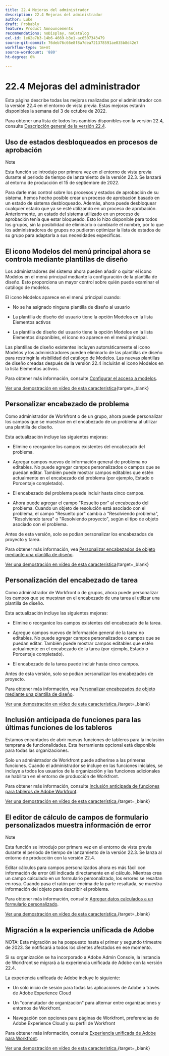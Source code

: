 ```yaml
---
title: 22.4 Mejoras del administrador
description: 22.4 Mejoras del administrador
author: Luke
draft: Probably
feature: Product Announcements
recommendations: noDisplay, noCatalog
exl-id: 1e62e7b3-14b6-4669-b3e1-ac6507343479
source-git-commit: 76deb76c66e8f8a7dea721378591ae035b8d42e7
workflow-type: tm+mt
source-wordcount: '880'
ht-degree: 0%

---
```


# 22.4 Mejoras del administrador

Esta página describe todas las mejoras realizadas por el administrador con la versión 22.4 en el entorno de vista previa. Estas mejoras estarán disponibles la semana del 3 de octubre de 2022.

Para obtener una lista de todos los cambios disponibles con la versión 22.4, consulte [Descripción general de la versión 22.4](/help/quicksilver/product-announcements/product-releases/22.4-release-activity/22-4-release-overview.md).

## Uso de estados desbloqueados en procesos de aprobación

>[!NOTE]
>
>Esta función se introdujo por primera vez en el entorno de vista previa durante el periodo de tiempo de lanzamiento de la versión 22.3. Se lanzará al entorno de producción el 15 de septiembre de 2022.

Para darle más control sobre los procesos y estados de aprobación de su sistema, hemos hecho posible crear un proceso de aprobación basado en un estado de sistema desbloqueado. Además, ahora puede desbloquear cualquier estado que ya se esté utilizando en un proceso de aprobación. Anteriormente, un estado del sistema utilizado en un proceso de aprobación tenía que estar bloqueado. Esto lo hizo disponible para todos los grupos, sin la posibilidad de eliminarlo o cambiarle el nombre, por lo que los administradores de grupos no pudieron optimizar la lista de estados de su grupo para adaptarla a sus necesidades específicas.

## El icono Modelos del menú principal ahora se controla mediante plantillas de diseño

Los administradores del sistema ahora pueden añadir o quitar el icono Modelos en el menú principal mediante la configuración de la plantilla de diseño. Esto proporciona un mayor control sobre quién puede examinar el catálogo de modelos.

El icono Modelos aparece en el menú principal cuando:

* No se ha asignado ninguna plantilla de diseño al usuario

* La plantilla de diseño del usuario tiene la opción Modelos en la lista Elementos activos

* La plantilla de diseño del usuario tiene la opción Modelos en la lista Elementos disponibles, el icono no aparece en el menú principal.

Las plantillas de diseño existentes incluyen automáticamente el icono Modelos y los administradores pueden eliminarlo de las plantillas de diseño para restringir la visibilidad del catálogo de Modelos. Las nuevas plantillas de diseño creadas después de la versión 22.4 incluirán el icono Modelos en la lista Elementos activos.

Para obtener más información, consulte [Configurar el acceso a modelos](/help/quicksilver/administration-and-setup/blueprints/configure-access-to-blueprints.md).

[Ver una demostración en vídeo de esta característica](https://video.tv.adobe.com/v/3412382/){target=_blank}

## Personalizar encabezado de problema

Como administrador de Workfront o de un grupo, ahora puede personalizar los campos que se muestran en el encabezado de un problema al utilizar una plantilla de diseño.

Esta actualización incluye las siguientes mejoras:

* Elimine o reorganice los campos existentes del encabezado del problema.

* Agregar campos nuevos de información general de problema no editables. No puede agregar campos personalizados o campos que se puedan editar. También puede mostrar campos editables que estén actualmente en el encabezado del problema (por ejemplo, Estado o Porcentaje completado).

* El encabezado del problema puede incluir hasta cinco campos.

* Ahora puede agregar el campo &quot;Resuelto por&quot; al encabezado del problema. Cuando un objeto de resolución está asociado con el problema, el campo &quot;Resuelto por&quot; cambia a &quot;Resolviendo problema&quot;, &quot;Resolviendo tarea&quot; o &quot;Resolviendo proyecto&quot;, según el tipo de objeto asociado con el problema.

Antes de esta versión, solo se podían personalizar los encabezados de proyecto y tarea.



Para obtener más información, vea [Personalizar encabezados de objeto mediante una plantilla de diseño](/help/quicksilver/administration-and-setup/customize-workfront/use-layout-templates/customize-object-headers.md).

[Ver una demostración en vídeo de esta característica](https://video.tv.adobe.com/v/3412383/){target=_blank}

## Personalización del encabezado de tarea

Como administrador de Workfront o de grupos, ahora puede personalizar los campos que se muestran en el encabezado de una tarea al utilizar una plantilla de diseño.

Esta actualización incluye las siguientes mejoras:

* Elimine o reorganice los campos existentes del encabezado de la tarea.

* Agregue campos nuevos de Información general de la tarea no editables. No puede agregar campos personalizados o campos que se puedan editar. También puede mostrar campos editables que estén actualmente en el encabezado de la tarea (por ejemplo, Estado o Porcentaje completado).

* El encabezado de la tarea puede incluir hasta cinco campos.

Antes de esta versión, solo se podían personalizar los encabezados de proyecto.

Para obtener más información, vea [Personalizar encabezados de objeto mediante una plantilla de diseño](/help/quicksilver/administration-and-setup/customize-workfront/use-layout-templates/customize-object-headers.md).

[Ver una demostración en vídeo de esta característica.](https://video.tv.adobe.com/v/3412384/){target=_blank}

## Inclusión anticipada de funciones para las últimas funciones de los tableros

Estamos encantados de abrir nuevas funciones de tableros para la inclusión temprana de funcionalidades. Esta herramienta opcional está disponible para todas las organizaciones.

Solo un administrador de Workfront puede adherirse a las primeras funciones. Cuando el administrador se incluye en las funciones iniciales, se incluye a todos los usuarios de la organización y las funciones adicionales se habilitan en el entorno de producción de Workfront.

Para obtener más información, consulte [Inclusión anticipada de funciones para tableros de Adobe Workfront](/help/quicksilver/agile/get-started-with-boards/boards-early-feature-opt-in.md).

[Ver una demostración en vídeo de esta característica.](https://video.tv.adobe.com/v/3412386/){target=_blank}

## El editor de cálculo de campos de formulario personalizados muestra información de error

>[!NOTE]
>
>Esta función se introdujo por primera vez en el entorno de vista previa durante el periodo de tiempo de lanzamiento de la versión 22.3. Se lanza al entorno de producción con la versión 22.4.

Editar cálculos para campos personalizados ahora es más fácil con información de error útil indicada directamente en el cálculo. Mientras crea un campo calculado en un formulario personalizado, los errores se resaltan en rosa. Cuando pasa el ratón por encima de la parte resaltada, se muestra información del objeto para describir el problema.

Para obtener más información, consulte [Agregar datos calculados a un formulario personalizado](/help/quicksilver/administration-and-setup/customize-workfront/create-manage-custom-forms/add-calculated-data-to-custom-form.md).

[Ver una demostración en vídeo de esta característica.](https://video.tv.adobe.com/v/3412387/){target=_blank}

## Migración a la experiencia unificada de Adobe

NOTA: Esta migración se ha pospuesto hasta el primer y segundo trimestre de 2023. Se notificará a todos los clientes afectados en ese momento.

Si su organización se ha incorporado a Adobe Admin Console, la instancia de Workfront se migrará a la experiencia unificada de Adobe con la versión 22.4.

La experiencia unificada de Adobe incluye lo siguiente:

* Un solo inicio de sesión para todas las aplicaciones de Adobe a través de Adobe Experience Cloud

* Un &quot;conmutador de organización&quot; para alternar entre organizaciones y entornos de Workfront.

* Navegación con opciones para páginas de Workfront, preferencias de Adobe Experience Cloud y su perfil de Workfront

Para obtener más información, consulte [Experiencia unificada de Adobe para Workfront](/help/quicksilver/workfront-basics/navigate-workfront/workfront-navigation/adobe-unified-experience.md).

[Ver una demostración en vídeo de esta característica.](https://video.tv.adobe.com/v/3412388/){target=_blank}

